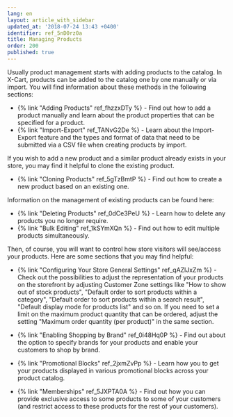```yaml
---
lang: en
layout: article_with_sidebar
updated_at: '2018-07-24 13:43 +0400'
identifier: ref_5nD0rz0a
title: Managing Products
order: 200
published: true
---
```

Usually product management starts with adding products to the catalog. In X-Cart, products can be added to the catalog one by one manually or via import. You will find information about these methods in the following sections:
   
   * {% link "Adding Products" ref_fhzzxDTy %} - Find out how to add a product manually and learn about the product properties that can be specified for a product.  
   * {% link "Import-Export" ref_TANvG2De %} - Learn about the Import-Export feature and the types and format of data that need to be submitted via a CSV file when creating products by import.
   
If you wish to add a new product and a similar product already exists in your store, you may find it helpful to clone the existing product.
   
   * {% link "Cloning Products" ref_5gTzBmtP %} - Find out how to create a new product based on an existing one.
     
Information on the management of existing products can be found here:
   
   * {% link "Deleting Products" ref_0dCe3PeU %} - Learn how to delete any products you no longer require.
   * {% link "Bulk Editing" ref_1kSYmXQn %} - Find out how to edit multiple products simultaneously.
   
Then, of course, you will want to control how store visitors will see/access your products. Here are some sections that you may find helpful:

   * {% link "Configuring Your Store General Settings" ref_qAZlJxZm %} - Check out the possibilities to adjust the representation of your products on the storefront by adjusting Customer Zone settings like "How to show out of stock products", "Default order to sort products within a category", "Default order to sort products within a search result", "Default display mode for products list" and so on.
     If you need to set a limit on the maximum product quantity that can be ordered, adjust the setting "Maximum order quantity (per product)" in the same section.
   
   * {% link "Enabling Shopping by Brand" ref_0i48Hq0P %} - Find out about the option to specify brands for your products and enable your customers to shop by brand.
     
   * {% link "Promotional Blocks" ref_2jxmZvPp %} - Learn how you to get your products displayed in various promotional blocks across your product catalog. 

   * {% link "Memberships" ref_5JXPTA0A  %} - Find out how you can provide exclusive access to some products to some of your customers (and restrict access to these products for the rest of your customers).
